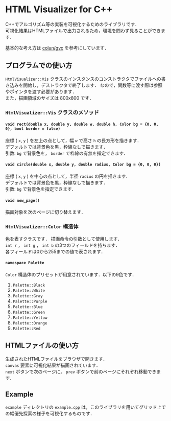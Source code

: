 # HTML Visualizer for C++

C++でアルゴリズム等の実装を可視化するためのライブラリです．  
可視化結果はHTMLファイルで出力されるため，環境を問わず見ることができます．

基本的な考え方は [colun/gvc](https://github.com/colun/gvc) を参考にしています．


## プログラムでの使い方

`HtmlVisualizer::Vis` クラスのインスタンスのコンストラクタでファイルへの書き込みを開始し，デストラクタで終了します．
なので，関数等に渡す際は参照やポインタを渡す必要があります．  
また，描画領域のサイズは 800x800 です．

### `HtmlVisualizer::Vis` クラスのメソッド

#### `void rect(double x, double y, double w, double h, Color bg = {0, 0, 0}, bool border = false)`

座標 ( `x`, `y` ) を左上の点として，幅 `w` で高さ `h` の長方形を描きます．  
デフォルトでは背景色を黒，枠線なしで描きます．  
引数: `bg` で背景色を， `border` で枠線の有無を指定できます．

#### `void circle(double x, double y, double radius, Color bg = {0, 0, 0})`

座標 ( `x`, `y` ) を中心の点として，半径 `radius` の円を描きます．  
デフォルトでは背景色を黒，枠線なしで描きます．  
引数: `bg` で背景色を指定できます．

#### `void new_page()`

描画対象を次のページに切り替えます．

### `HtmlVisualizer::Color` 構造体

色を表すクラスです．
描画命令の引数として使用します．  
`int r` ， `int g` ， `int b` の3つのフィールドを持ちます．  
各フィールドは0から255までの値で表されます．

#### `namespace Palette`

`Color` 構造体のプリセットが用意されています．以下の9色です．

1. `Palette::Black`
1. `Palette::White`
1. `Palette::Gray`
1. `Palette::Purple`
1. `Palette::Blue`
1. `Palette::Green`
1. `Palette::Yellow`
1. `Palette::Orange`
1. `Palette::Red`


## HTMLファイルの使い方

生成されたHTMLファイルをブラウザで開きます．  
`canvas` 要素に可視化結果が描画されています．  
`next` ボタンで次のページに， `prev` ボタンで前のページにそれぞれ移動できます．


## Example

`example` ディレクトリの `example.cpp` は，このライブラリを用いてグリッド上での幅優先探索の様子を可視化するものです．

